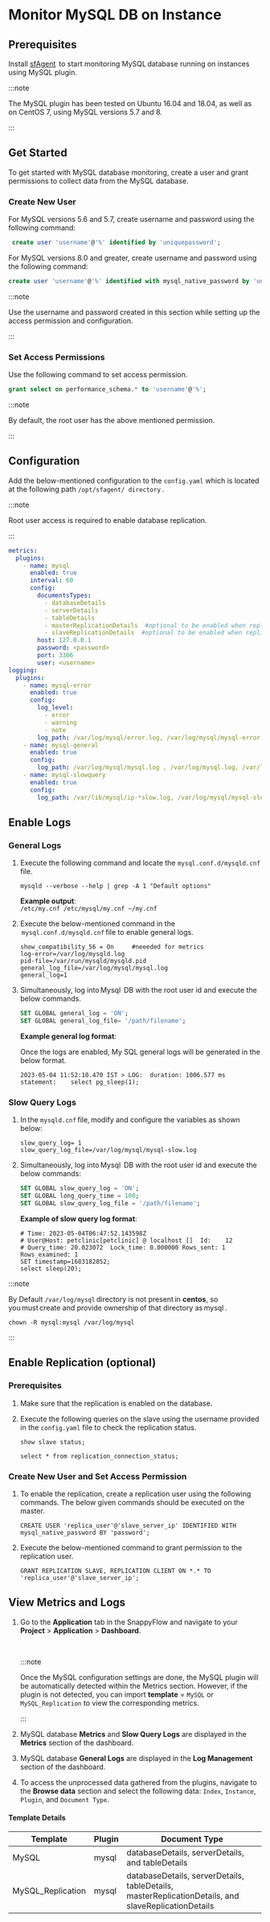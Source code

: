 # Monitor MySQL DB on Instance

## Prerequisites

Install [sfAgent](/docs/selfhosted-lite/Quick_Start/getting_started#sfagent)  to start monitoring MySQL database running on instances using MySQL plugin.

:::note

The MySQL plugin has been tested on Ubuntu 16.04 and 18.04, as well as on CentOS 7, using MySQL versions 5.7 and 8.

:::

## Get Started 

To get started with MySQL database monitoring, create a user and grant permissions to collect data from the MySQL database.

### Create New User

For MySQL versions 5.6 and 5.7, create username and password using the following command:

```sql
 create user 'username'@'%' identified by 'uniquepassword';
```

For MySQL versions 8.0 and greater, create username and password using the following command:

```sql
create user 'username'@'%' identified with mysql_native_password by 'uniquepassword';
```

:::note

Use the username and password created in this section while setting up the access permission and configuration.

:::

### Set Access Permissions

Use the following command to set access permission. 

```sql
grant select on performance_schema.* to 'username'@'%';
```

:::note

By default, the root user has the above mentioned permission.

:::
## Configuration 

Add the below-mentioned configuration to the `config.yaml` which is located at the following path `/opt/sfagent/ directory` .

:::note

Root user access is required to enable database replication.

:::



```yaml
metrics:  
  plugins:  
    - name: mysql  
      enabled: true  
      interval: 60  
      config:  
        documentsTypes:  
          - databaseDetails  
          - serverDetails  
          - tableDetails 
          - masterReplicationDetails  #optional to be enabled when replication is setup
          - slaveReplicationDetails  #optional to be enabled when replication is setup
        host: 127.0.0.1  
        password: <password>
        port: 3306  
        user: <username>
logging:  
  plugins:  
    - name: mysql-error  
      enabled: true  
      config:  
        log_level:  
          - error  
          - warning  
          - note  
        log_path: /var/log/mysql/error.log, /var/log/mysql/mysql-error.log, /var/log/mysqld.err, /var/log/mysqld.log  
    - name: mysql-general  
      enabled: true  
      config:  
        log_path: /var/log/mysql/mysql.log , /var/log/mysql.log, /var/log/mysqld.log, /var/lib/mysql/ip-*.log  
    - name: mysql-slowquery  
      enabled: true  
      config:  
        log_path: /var/lib/mysql/ip-*slow.log, /var/log/mysql/mysql-slow.log  
```



## Enable Logs

### General Logs

1. Execute the following command and locate the `mysql.conf.d/mysqld.cnf` file.

   ```
   mysqld --verbose --help | grep -A 1 "Default options"
   ```

   **Example output**:  
   `/etc/my.cnf /etc/mysql/my.cnf ~/my.cnf`

2. Execute the below-mentioned command in the  `mysql.conf.d/mysqld.cnf` file to enable general logs.

   ```
   show_compatibility_56 = On     #neeeded for metrics 
   log-error=/var/log/mysqld.log  
   pid-file=/var/run/mysqld/mysqld.pid  
   general_log_file=/var/log/mysql/mysql.log  
   general_log=1  
   ```

3. Simultaneously, log into Mysql  DB with the root user id and execute the below commands.

   ```sql
   SET GLOBAL general_log = 'ON';  
   SET GLOBAL general_log_file= '/path/filename';  
   ```
   **Example general log format**:
   
   Once the logs are enabled, My SQL general logs will be generated in the below format.

   ```text
   2023-05-04 11:52:10.470 IST > LOG:  duration: 1006.577 ms  statement:    select pg_sleep(1);
   ```



### Slow Query Logs

1. In the `mysqld.cnf` file, modify and configure the variables as shown below: 

   ```shell
   slow_query_log= 1  
   slow_query_log_file=/var/log/mysql/mysql-slow.log  
   ```

2. Simultaneously, log into Mysql  DB with the root user id and execute the below commands:

   ```sql
   SET GLOBAL slow_query_log = 'ON';  
   SET GLOBAL long_query_time = 100;  
   SET GLOBAL slow_query_log_file = '/path/filename';  
   ```

   **Example of slow query log format**:

   ```
   # Time: 2023-05-04T06:47:52.143598Z
   # User@Host: petclinic[petclinic] @ localhost []  Id:    12
   # Query_time: 20.023072  Lock_time: 0.000000 Rows_sent: 1        Rows_examined: 1
   SET timestamp=1683182852;
   select sleep(20);
   ```

:::note

By Default `/var/log/mysql` directory is not present in **centos**, so you must create and provide ownership of that directory as mysql .

```shell
chown -R mysql:mysql /var/log/mysql 
```

:::

## Enable Replication (optional)

### Prerequisites

1. Make sure that the replication is enabled on the database. 
2. Execute the following queries on the slave using the username provided in the `config.yaml` file to check the replication status.

   ```
   show slave status;
   ```

   ```
   select * from replication_connection_status;
   ```

### Create New User and Set Access Permission

1. To enable the replication, create a replication user using the following commands. The below given commands should be executed on the master.

   ```shell
   CREATE USER 'replica_user'@'slave_server_ip' IDENTIFIED WITH   mysql_native_password BY 'password';
   ```

2. Execute the below-mentioned command to grant permission to the replication user.

   ```shell
   GRANT REPLICATION SLAVE, REPLICATION CLIENT ON *.* TO 'replica_user'@'slave_server_ip';
   ```



## View Metrics and Logs

1. Go to the **Application** tab in the SnappyFlow and navigate to your **Project** > **Application** > **Dashboard**.

   <br/>

   :::note

   Once the MySQL configuration settings are done, the MySQL plugin will be automatically detected within the Metrics section. However, if the plugin is not detected, you can import **template** = `MySQL` or `MySQL_Replication` to view the corresponding metrics.

   ::: <br/>

2. MySQL database **Metrics** and **Slow Query Logs** are displayed in the **Metrics** section of the dashboard.

 

3. MySQL database **General Logs** are displayed in the **Log Management** section of the dashboard.



4. To access the unprocessed data gathered from the plugins, navigate to the **Browse data** section and select the following data: `Index`, `Instance`, `Plugin`, and `Document Type`.

#### Template Details

| **Template** | **Plugin** | **Document Type**                                |
| ------------ | ---------- | ------------------------------------------------ |
| MySQL        | mysql      | databaseDetails, serverDetails, and tableDetails |
| MySQL_Replication        | mysql      | databaseDetails, serverDetails, tableDetails, masterReplicationDetails, and slaveReplicationDetails |



